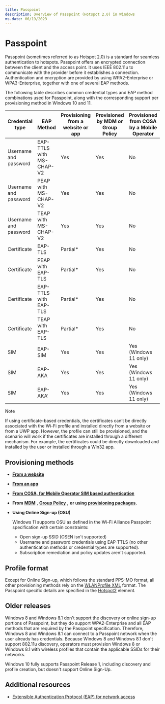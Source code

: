 ```yaml
---
title: Passpoint
description: Overview of Passpoint (Hotspot 2.0) in Windows
ms.date: 06/19/2023
---
```


# Passpoint

Passpoint (sometimes referred to as Hotspot 2.0) is a standard for seamless authentication to hotspots. Passpoint offers an encrypted connection between the client and the access point. It uses IEEE 802.11u to communicate with the provider before it establishes a connection. Authentication and encryption are provided by using WPA2-Enterprise or WPA3-Enterprise, together with one of several EAP methods.

The following table describes common credential types and EAP method combinations used for Passpoint, along with the corresponding support per provisioning method in Windows 10 and 11.

| **Credential type** | **EAP Method** | **Provisioning from a website or app** | **Provisioned by MDM or Group Policy** | **Provisioned from COSA by a Mobile Operator** | **Online Sign-Up** |
|----|----|----|----|----|----|
| Username and password | EAP-TTLS with MS-CHAP-V2 | Yes | Yes | No | Yes (Windows 11 only) |
| Username and password | PEAP with MS-CHAP-V2 | Yes | Yes | No | No |
| Username and password | TEAP with MS-CHAP-V2 | Yes | Yes | No | No |
| Certificate | EAP-TLS | Partial\* | Yes | No | No |
| Certificate | PEAP with EAP-TLS | Partial\* | Yes | No | No |
| Certificate | EAP-TTLS with EAP-TLS | Partial\* | Yes | No | No |
| Certificate | TEAP with EAP-TLS | Partial\* | Yes | No | No |
| SIM | EAP-SIM | Yes | Yes | Yes (Windows 11 only) | No |
| SIM | EAP-AKA | Yes | Yes | Yes (Windows 11 only) | No |
| SIM | EAP-AKA' | Yes | Yes | Yes (Windows 11 only) | No |

> [!NOTE]
> If using certificate-based credentials, the certificates can’t be directly associated with the Wi-Fi profile and installed directly from a website or from a UWP app. However, the profile can still be provisioned, and the scenario will work if the certificates are installed through a different mechanism. For example, the certificates could be directly downloaded and installed by the user or installed through a Win32 app.

## Provisioning methods

  - [**From a website**](/windows/win32/nativewifi/prov-wifi-profile-via-website)
  - [**From an app**](./account-provisioning.md#wi-fi-information)
  - [**From COSA, for Mobile Operator SIM based authentication**](./cosa-apn-database.md)
  - **From** [**MDM**](/windows/client-management/mdm/wifi-csp) **,** [**Group Policy**](/previous-versions/windows/it-pro/windows-server-2012-R2-and-2012/hh994701(v=ws.11)) **,**  **or using** [**provisioning packages**](/windows/configuration/provisioning-packages/provisioning-packages)**.**
  - **Using Online Sign-up (OSU)**

    Windows 11 supports OSU as defined in the Wi-Fi Alliance Passpoint specification with certain constraints:

    - Open sign-up SSID (OSEN isn't supported)
    - Username and password credentials using EAP-TTLS (no other authentication methods or credential types are supported).
    - Subscription remediation and policy updates aren't supported.

## Profile format

Except for Online Sign-up, which follows the standard PPS-MO format, all other provisioning methods rely on the [WLANProfile XML](/windows/win32/nativewifi/wireless-profile-samples) format. The Passpoint specific details are specified in the [Hotspot2](/windows/win32/nativewifi/wlan-profileschema-hotspot2-wlanprofile-element) element.

## Older releases

Windows 8 and Windows 8.1 don't support the discovery or online sign-up portions of Passpoint, but they do support WPA2-Enterprise and all EAP methods that are required by the Passpoint specification. Therefore, Windows 8 and Windows 8.1 can connect to a Passpoint network when the user already has credentials. Because Windows 8 and Windows 8.1 don't support 802.11u discovery, operators must provision Windows 8 or Windows 8.1 with wireless profiles that contain the applicable SSIDs for their networks.

Windows 10 fully supports Passpoint Release 1, including discovery and profile creation, but doesn't support Online Sign-Up.

## Additional resources

- [Extensible Authentication Protocol (EAP) for network access](/windows-server/networking/technologies/extensible-authentication-protocol/network-access)
